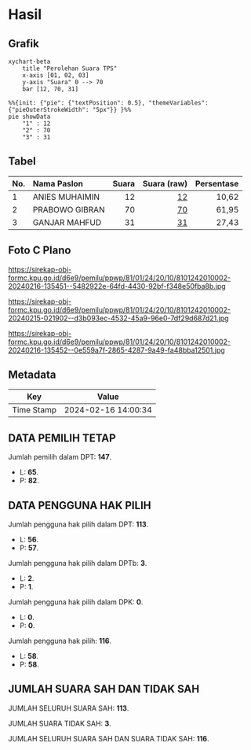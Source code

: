 # Hasil

## Grafik

```mermaid
xychart-beta
    title "Perolehan Suara TPS"
    x-axis [01, 02, 03]
    y-axis "Suara" 0 --> 70
    bar [12, 70, 31]
```

```mermaid
%%{init: {"pie": {"textPosition": 0.5}, "themeVariables": {"pieOuterStrokeWidth": "5px"}} }%%
pie showData
    "1" : 12
    "2" : 70
    "3" : 31
```

## Tabel

| No. | Nama Paslon    | Suara | Suara (raw) | Persentase |
|:--- |:-------------- | -----:| -----------:| ----------:|
| 1   | ANIES MUHAIMIN | 12    | [12][p-1]   | 10,62      |
| 2   | PRABOWO GIBRAN | 70    | [70][p-2]   | 61,95      |
| 3   | GANJAR MAHFUD  | 31    | [31][p-3]   | 27,43      |


[p-1]: https://github.com/gigit-pemilu/pemilu-2024-81-maluku/blob/main/pilpres/hitung-suara/sub/81-maluku/sub/01-maluku-tengah/sub/24-seram-utara-timur-seti/sub/2010-namto/sub/002-tps/sub/paslon-1.txt
[p-2]: https://github.com/gigit-pemilu/pemilu-2024-81-maluku/blob/main/pilpres/hitung-suara/sub/81-maluku/sub/01-maluku-tengah/sub/24-seram-utara-timur-seti/sub/2010-namto/sub/002-tps/sub/paslon-2.txt
[p-3]: https://github.com/gigit-pemilu/pemilu-2024-81-maluku/blob/main/pilpres/hitung-suara/sub/81-maluku/sub/01-maluku-tengah/sub/24-seram-utara-timur-seti/sub/2010-namto/sub/002-tps/sub/paslon-3.txt

## Foto C Plano

https://sirekap-obj-formc.kpu.go.id/d6e9/pemilu/ppwp/81/01/24/20/10/8101242010002-20240216-135451--5482922e-64fd-4430-92bf-f348e50fba8b.jpg

https://sirekap-obj-formc.kpu.go.id/d6e9/pemilu/ppwp/81/01/24/20/10/8101242010002-20240215-021902--d3b093ec-4532-45a9-96e0-7df29d687d21.jpg

https://sirekap-obj-formc.kpu.go.id/d6e9/pemilu/ppwp/81/01/24/20/10/8101242010002-20240216-135452--0e559a7f-2865-4287-9a49-fa48bba12501.jpg


## Metadata

| Key        | Value               |
| ---------- | ------------------- |
| Time Stamp | 2024-02-16 14:00:34 |


## DATA PEMILIH TETAP

Jumlah pemilih dalam DPT: **147**.
 * L: **65**.
 * P: **82**.

## DATA PENGGUNA HAK PILIH

Jumlah pengguna hak pilih dalam DPT: **113**.
 * L: **56**.
 * P: **57**.

Jumlah pengguna hak pilih dalam DPTb: **3**.
 * L: **2**.
 * P: **1**.

Jumlah pengguna hak pilih dalam DPK: **0**.
 * L: **0**.
 * P: **0**.

Jumlah pengguna hak pilih: **116**.
 * L: **58**.
 * P: **58**.

## JUMLAH SUARA SAH DAN TIDAK SAH

JUMLAH SELURUH SUARA SAH: **113**.

JUMLAH SUARA TIDAK SAH: **3**.

JUMLAH SELURUH SUARA SAH DAN SUARA TIDAK SAH: **116**.


